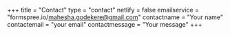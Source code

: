+++
title = "Contact"
type = "contact"
netlify = false
emailservice = "formspree.io/mahesha.godekere@gmail.com"
contactname = "Your name"
contactemail = "your email"
contactmessage = "Your message"
+++
